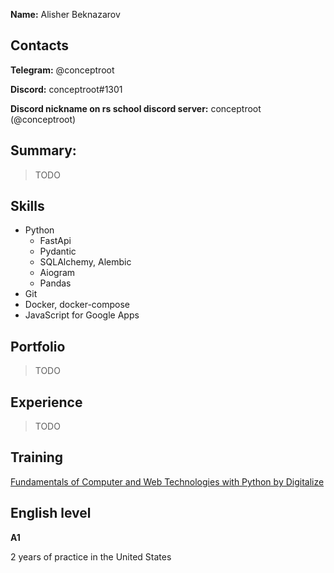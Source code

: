 **Name:** Alisher Beknazarov

## Contacts
**Telegram:** @conceptroot

**Discord:** conceptroot#1301 

**Discord nickname on rs school discord server:** conceptroot (@conceptroot)

## Summary:
> TODO 

## Skills
- Python
    - FastApi
    - Pydantic
    - SQLAlchemy, Alembic
    - Aiogram
    - Pandas
- Git
- Docker, docker-compose
- JavaScript for Google Apps

## Portfolio
> TODO

## Experience
> TODO

## Training
[Fundamentals of Computer and Web Technologies with Python by Digitalize](https://stepik.org/course/96018/syllabus)

## English level
**A1**

2 years of practice in the United States